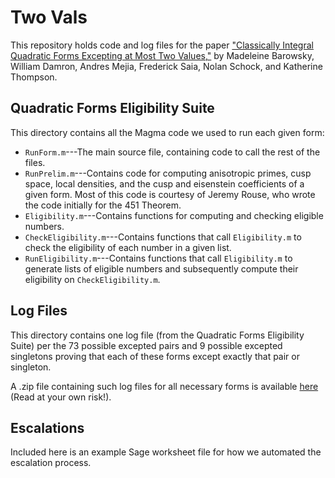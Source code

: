 # Two Vals
This repository holds code and log files for the paper ["Classically Integral Quadratic Forms Excepting at Most Two Values,"](http://arxiv.org/abs/1608.01656) by Madeleine Barowsky, William Damron, Andres Mejia, Frederick Saia, Nolan Schock, and Katherine Thompson.

## Quadratic Forms Eligibility Suite
This directory contains all the Magma code we used to run each given form:

- `RunForm.m`---The main source file, containing code to call the rest of the files.
- `RunPrelim.m`---Contains code for computing anisotropic primes, cusp space, local densities, and the cusp and eisenstein coefficients of a given form. Most of this code is courtesy of Jeremy Rouse, who wrote the code initially for the 451 Theorem.
- `Eligibility.m`---Contains functions for computing and checking eligible numbers.
- `CheckEligibility.m`---Contains functions that call `Eligibility.m` to check the eligibility of each number in a given list.
- `RunEligibility.m`---Contains functions that call `Eligibility.m` to generate lists of eligible numbers and subsequently compute their eligibility on `CheckEligibility.m`.


## Log Files
This directory contains one log file (from the Quadratic Forms Eligibility Suite) per the 73 possible excepted pairs and 9 possible excepted singletons proving that each of these forms except exactly that pair or singleton.

A .zip file containing such log files for all necessary forms is available [here](https://drive.google.com/open?id=0B4Nkl7zctqFhZV9KMlo1cnp5X2s) (Read at your own risk!).

## Escalations
Included here is an example Sage worksheet file for how we automated the escalation process.

